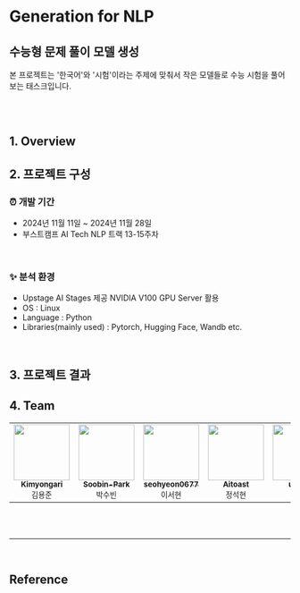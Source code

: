 # Generation for NLP
## 수능형 문제 풀이 모델 생성
본 프로젝트는 '한국어'와 '시험'이라는 주제에 맞춰서 작은 모델들로 수능 시험을 풀어보는 태스크입니다. 

<br><br>

## 1. Overview

## 2. 프로젝트 구성
### ⏰ 개발 기간
- 2024년 11월 11일 ~ 2024년 11월 28일
- 부스트캠프 AI Tech NLP 트랙 13-15주차

<br>

### ✨ 분석 환경
- Upstage AI Stages 제공 NVIDIA V100 GPU Server 활용
- OS : Linux
- Language : Python
- Libraries(mainly used) : Pytorch, Hugging Face, Wandb etc.

<br>

## 3. 프로젝트 결과

## 4. Team
<table>
    <tbody>
        <tr>
            <td align="center">
                <a href="https://github.com/Kimyongari">
                    <img src="https://github.com/Kimyongari.png" width="100px;" alt=""/><br />
                    <sub><b>Kimyongari</b></sub>
                </a><br />
                <sub>김용준</sub>
            </td>
            <td align="center">
                <a href="https://github.com/Soobin-Park">
                    <img src="https://github.com/Soobin-Park.png" width="100px;" alt=""/><br />
                    <sub><b>Soobin-Park</b></sub>
                </a><br />
                <sub>박수빈</sub>
            </td>
            <td align="center">
                <a href="https://github.com/seohyeon0677">
                    <img src="https://github.com/seohyeon0677.png" width="100px;" alt=""/><br />
                    <sub><b>seohyeon0677</b></sub>
                </a><br />
                <sub>이서현</sub>
            </td>
            <td align="center">
                <a href="https://github.com/Aitoast">
                    <img src="https://github.com/Aitoast.png" width="100px;" alt=""/><br />
                    <sub><b>Aitoast</b></sub>
                </a><br />
                <sub>정석현</sub>
            </td>
            <td align="center">
                <a href="https://github.com/uzlnee">
                    <img src="https://github.com/uzlnee.png" width="100px;" alt=""/><br />
                    <sub><b>uzlnee</b></sub>
                </a><br />
                <sub>정유진</sub>
            </td>
        </tr>
    </tbody>
</table>

<br><br>

---

<br>

## Reference